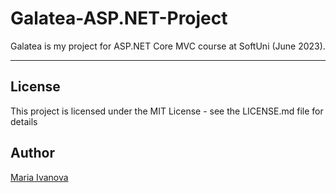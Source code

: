 # Galatea-ASP.NET-Project

Galatea is my project for ASP.NET Core MVC course at SoftUni (June 2023).

----------



## License

This project is licensed under the MIT License - see the LICENSE.md file for details

## Author
[Maria Ivanova](https://github.com/mariaIvanova-vn)
